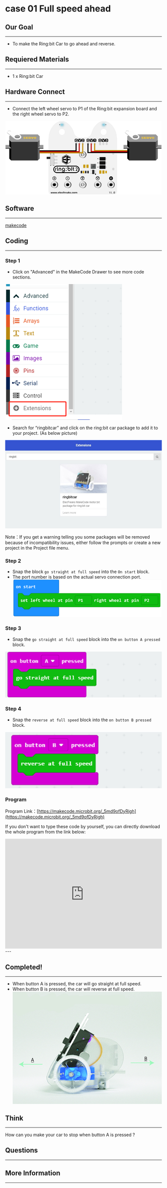 # case 01 Full speed ahead

## Our Goal
---
- To make the Ring:bit Car to go ahead and reverse.

## Requiered Materials
---
- 1 x Ring:bit Car

## Hardware Connect
---
- Connect the left wheel servo to P1 of the Ring:bit expansion board and the right wheel servo to P2.

![](./images/jBVHea8.png)

## Software
---
[makecode](https://makecode.microbit.org/#)

## Coding
---
### Step 1
- Click on "Advanced" in the MakeCode Drawer to see more code sections.


![](./images/2qCyzQ7.png)

- Search for “ringbitcar” and click on the ring:bit car package to add it to your project. (As below picture)

![](./images/1Wq2Mov.jpg)

Note：If you get a warning telling you some packages will be removed because of incompatibility issues, either follow the prompts or create a new project in the Project file menu.

### Step 2

- Snap the block `go straight at full speed` into the `On start` block.
- The port number is based on the actual servo connection port.
![](./images/igG5TVD.png)

### Step 3

- Snap the `go straight at full speed` block into the `on button A pressed` block.

![](./images/Wyo2R9B.png)


### Step 4

- Snap the `reverse at full speed` block into the `on button B pressed` block.

![](./images/jHFkpm1.png)

### Program

Program Link：[https://makecode.microbit.org/_5md9ofDyRigh](https://makecode.microbit.org/_5md9ofDyRigh)

If you don't want to type these code by yourself, you can directly download the whole program from the link below:

<div style="position:relative;height:0;padding-bottom:70%;overflow:hidden;"><iframe style="position:absolute;top:0;left:0;width:100%;height:100%;" src="https://makecode.microbit.org/#pub:_5md9ofDyRigh" frameborder="0" sandbox="allow-popups allow-forms allow-scripts allow-same-origin"></iframe></div>  
---


## Completed!
---
- When button A is pressed, the car will go straight at full speed.
- When button B is pressed, the car will reverse at full speed.
![](./images/wwV0YDe.jpg)

## Think
---
How can you make your car to stop when button A is pressed ?

## Questions
---


## More Information 
---

